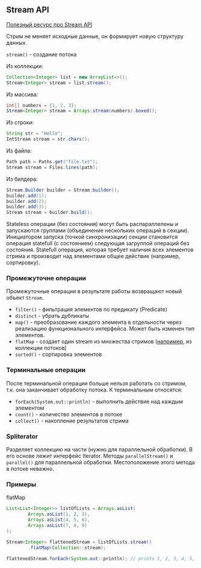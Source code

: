 ## Stream API

<a href="https://struchkov.dev/blog/ru/java-stream-api/" target="_blank">Полезный ресурс про Stream API</a>

Стрим не меняет исходные данные, он формирует новую структуру данных.

`stream()` - создание потока

Из коллекции:
```java
Collection<Integer> list = new ArrayList<>();
Stream<Integer> stream = list.stream();
```

Из массива:
```java
int[] numbers = {1, 2, 3};
Stream<Integer> stream = Arrays.stream(numbers).boxed();
```

Из строки:
```java
String str = "Hello";
IntStream stream = str.chars();
```

Из файла:
```java
Path path = Paths.get("file.txt");
Stream stream = Files.lines(path);
```

Из билдера:
```java
Stream.Builder builder = Stream.builder();
builder.add(1);
builder.add(2);
builder.add(3);
Stream stream = builder.build();
```

Stateless операции (без состояния) могут быть распараллелены и запускаются группами (объединение нескольких операций в секции).
Инициатором запуска (точкой синхронизации) секции становится операция statefull (с состоянием) следующая загруппой операций без состояния.
Statefull операция, которая требует наличия всех элементов стрима и производит над элементами общее действие (например, сортировку).

### Промежуточне операции 

Промежуточные операции в результате работы возвращают новый объект `Stream`.

- `filter()` - фильтрация элементов по предикату (Predicate)
- `distinct` - убрать дубликаты
- `map()` - преобразование каждого элемента в отдельности через реализацию функционального интерфейса. Может быть изменен тип элементов.
- `flatMap` - создает один stream из множества стримов ([например](#flatMap), из коллекции потоков)
- `sorted()` - сортировка элементов

### Терминальные операции

После терминальной операции больше нельзя работать со стримом, т.к. она заканчивает обработку потока.
К терминальным относятся:
- `forEach(System.out::println)` - выполнить действие над каждым элементом
- `count()` - количество элементов в потоке
- `collect()` - накопление результатов стрима

### Spliterator
Разделяет коллекцию на части (нужно для параллельной обработки).
В его основе лежит интерфейс Iterator. 
Методы `parallelStream()` и `parallel()` для параллельной обработки. Местоположение этого метода в потоке неважно.

### Примеры

<a name="flatMap"></a>flatMap
```java
List<List<Integer>> listOfLists = Arrays.asList(
        Arrays.asList(1, 2, 3),
        Arrays.asList(4, 5, 6),
        Arrays.asList(7, 8, 9)
);

Stream<Integer> flattenedStream = listOfLists.stream()
        .flatMap(Collection::stream);

flattenedStream.forEach(System.out::println); // prints 1, 2, 3, 4, 5, 6, 7, 8, 9
```

